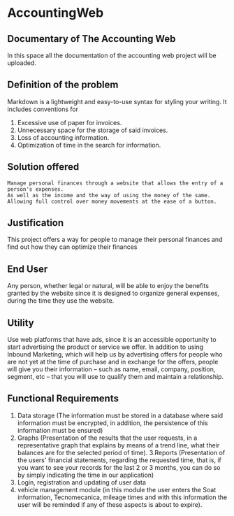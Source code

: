 # AccountingWeb

## Documentary of The Accounting Web

In this space all the documentation of the accounting web project will be uploaded.

## Definition of the problem
Markdown is a lightweight and easy-to-use syntax for styling your writing. It includes conventions for

  1. Excessive use of paper for invoices.
  2. Unnecessary space for the storage of said invoices.
  3. Loss of accounting information.
  4. Optimization of time in the search for information.

## Solution offered
    Manage personal finances through a website that allows the entry of a person's expenses. 
    As well as the income and the way of using the money of the same. 
    Allowing full control over money movements at the ease of a button.



## Justification

This project offers a way for people to manage their personal finances and find out how 
they can optimize their finances

## End User
Any person, whether legal or natural, will be able to enjoy the benefits granted by the 
website since it is designed to organize general expenses, during the time they use 
the website.


## Utility

Use web platforms that have ads, since it is an accessible opportunity to start advertising 
the product or service we offer. In addition to using Inbound Marketing, which will help us 
by advertising offers for people who are not yet at the time of purchase and in exchange for 
the offers, people will give you their information – such as name, email, company, position, 
segment, etc – that you will use to qualify them and maintain a relationship.


## Functional Requirements
  1. Data storage (The information must be stored in a database where said information must be 
  encrypted, in addition, the persistence of this information must be ensured)
  2. Graphs (Presentation of the results that the user requests, in a representative graph 
  that explains by means of a trend line, what their balances are for the selected period of time).
  3.Reports (Presentation of the users' financial statements, regarding the requested time, that is, 
  if you want to see your records for the last 2 or 3 months, you can do so by simply indicating the 
  time in our application)
  4. Login, registration and updating of user data
  5. vehicle management module (in this module the user enters the Soat information, Tecnomecanica, 
  mileage times and with this information the user will be reminded if any of these aspects is about to expire).
